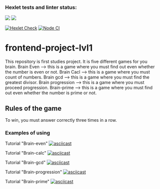 ### Hexlet tests and linter status:
<a href="https://codeclimate.com/github/codeclimate/codeclimate/maintainability"><img src="https://api.codeclimate.com/v1/badges/a99a88d28ad37a79dbf6/maintainability" /></a> <a href="https://codeclimate.com/github/codeclimate/codeclimate/test_coverage"><img src="https://api.codeclimate.com/v1/badges/a99a88d28ad37a79dbf6/test_coverage" /></a>

[![Hexlet Check](https://github.com/Svet-Svet/frontend-project-lvl1/workflows/hexlet-check/badge.svg)](https://github.com/Svet-Svet/frontend-project-lvl1/actions)
[![Node CI](https://github.com/Svet-Svet/frontend-project-lvl1/workflows/Node%20CI/badge.svg)](https://github.com/Svet-Svet/frontend-project-lvl1/actions)
# frontend-project-lvl1

This repository is first studies project. It is five different games for you brain.
Brain Even —> this is a game where you must find out even whether the number is even or not.
Brain Cacl —> this is a game where you must count of numbers.
Brain gcd —> this is a game where you must find the greatest divisor.
Brain progression —> this is a game where you must proceed progression.
Brain-prime —> this is a game where you must find out even whether the number is prime or not.

## Rules of the game

To win, you must answer correctly three times in a row.

### Examples of using

Tutorial "Brain-even" [![asciicast](https://asciinema.org/a/RmA91BpnIjHDr9xrIdT1gRGwH.svg)](https://asciinema.org/a/RmA91BpnIjHDr9xrIdT1gRGwH)

Tutorial "Brain-calc" [![asciicast](https://asciinema.org/a/DJuU8QhpbT0JXOKxS9h66wk4c.svg)](https://asciinema.org/a/DJuU8QhpbT0JXOKxS9h66wk4c)

Tutorial "Brain-gcd" [![asciicast](https://asciinema.org/a/vVB6UcBzgPVTBsUdcAM5vy0b1.svg)](https://asciinema.org/a/vVB6UcBzgPVTBsUdcAM5vy0b1)

Tutorial "Brain-progression" [![asciicast](https://asciinema.org/a/LkJNgbzMYJo9f8fFwNynSof5J.svg)](https://asciinema.org/a/LkJNgbzMYJo9f8fFwNynSof5J)

Tutorial "Brain-prime" [![asciicast](https://asciinema.org/a/nPygMosSRphdfpOpYXMVyWGfF.svg)](https://asciinema.org/a/nPygMosSRphdfpOpYXMVyWGfF)